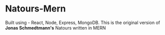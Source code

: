 # Natours-Mern

Built using - React, Node, Express, MongoDB. This is the original version of **Jonas Schmedtmann's** Natours written in MERN
